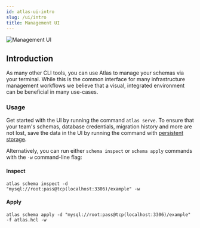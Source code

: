 ```yaml
---
id: atlas-ui-intro
slug: /ui/intro
title: Management UI
---
```


![Management UI](https://blog.ariga.io/uploads/images/posts/atlas-v0.3.0/atlas-post-ui.png)

## Introduction

As many other CLI tools, you can use Atlas to manage your schemas via your terminal.
While this is the common interface for many infrastructure management workflows
we believe that a visual, integrated environment can be beneficial in many use-cases.

### Usage

Get started with the UI by running the command `atlas serve`.
To ensure that your team's schemas, database credentials, migration history and more are not lost, save the data
in the UI by running the command with [persistent storage](https://atlasgo.io/deployment/intro#persistent-storage).

Alternatively, you can run either `schema inspect` or `schema apply` commands with the `-w` command-line
flag:

#### Inspect
```
atlas schema inspect -d "mysql://root:pass@tcp(localhost:3306)/example" -w
```

#### Apply
```
atlas schema apply -d "mysql://root:pass@tcp(localhost:3306)/example" -f atlas.hcl -w
```
